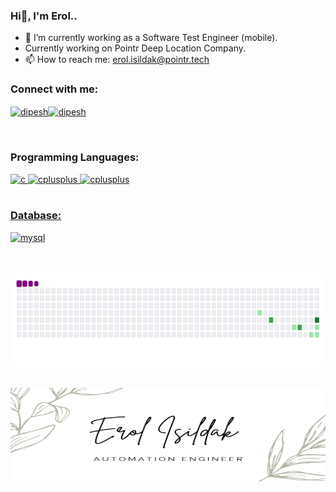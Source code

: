 ### Hi👋, I'm Erol..

- 🔭 I’m currently working as a Software Test Engineer (mobile).
- Currently working on Pointr Deep Location Company.
- 📫 How to reach me: erol.isildak@pointr.tech


<h3 align="left">Connect with me:</h3>
<p align="left">
<a href="https://www.linkedin.com/in/erol-isildak-softwaretester/" target="blank"><img align="center" src="https://cdn.jsdelivr.net/npm/simple-icons@3.0.1/icons/linkedin.svg" alt="dipesh" height="30" width="40" /></a><a href="https://medium.com/@erolisildakk" target="blank"><img align="center" src="https://play-lh.googleusercontent.com/hB9t3Z-mi284_49HA3nAuhO-W5Cyhje7r2P9McdgORoVCd-0SV54c12NMQWLHnqALw" alt="dipesh" height="30" width="40" /></a>
</p>
<br/>

<h3 align="left">Programming Languages:</h3>
<p align="left"> <a href="https://www.selenium.dev/" target="_blank"> <img src="https://www.selenium.dev/images/selenium_4_logo.png" alt="c" width="80" height="40"/> </a> <a href="https://www.digitalocean.com/community/tutorials/core-java-tutorial" target="_blank"> <img src="https://sp-ao.shortpixel.ai/client/q_glossy,ret_img,w_730/https://online.crbtech.in/wp-content/uploads/2019/03/Core-Java-Pro.jpg" alt="cplusplus" width="40" height="40"/> </a><a href="https://cucumber.io/" target="_blank"> <img src="https://autobotzit.com/wp-content/uploads/2019/06/0_6T0D8OjInvZhyHDE.png" alt="cplusplus" width="80" height="40"/> 
<br/>
<br/>
<h3 align="left">Database:</h3>
<a href="https://www.postgresql.org/" target="_blank"> <img src="https://www.postgresql.org/media/img/about/press/elephant.png" alt="mysql" width="40" height="40"/> </a>
<br/>
  <br/>
  <br/>

  
  <a href="" target="_blank"> <img src="https://github.com/erolisldk/erolisldk/blob/main/github-contribution-grid-snake.gif" alt="mysql" width="600" height="150"/> </a>
   <br/>
  <br/>
  
  <a href="" target="_blank"> <img src="https://github.com/erolisldk/erolisldk/blob/main/Erol%20Isildak.png?raw=true" alt="mysql" width="600" height="150"/> </a>

